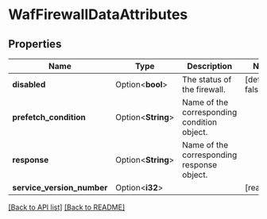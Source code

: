 # WafFirewallDataAttributes

## Properties

Name | Type | Description | Notes
------------ | ------------- | ------------- | -------------
**disabled** | Option<**bool**> | The status of the firewall. | [default to false]
**prefetch_condition** | Option<**String**> | Name of the corresponding condition object. | 
**response** | Option<**String**> | Name of the corresponding response object. | 
**service_version_number** | Option<**i32**> |  | [readonly]

[[Back to API list]](../README.md#documentation-for-api-endpoints) [[Back to README]](../README.md)


